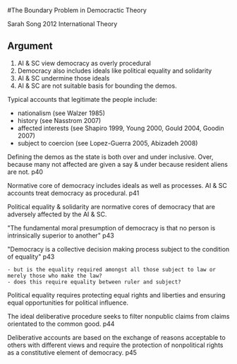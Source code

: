 #The Boundary Problem in Democractic Theory

Sarah Song 2012 International Theory

## Argument

1.	AI & SC view democracy as overly procedural
2.	Democracy also includes ideals like political equality and solidarity
3.	AI & SC undermine those ideals
4.	AI & SC are not suitable basis for bounding the demos.


Typical accounts that legitimate the people include:

- nationalism (see Walzer 1985)
- history (see Nasstrom 2007)
- affected interests (see Shapiro 1999, Young 2000, Gould 2004, Goodin 2007)
- subject to coercion (see Lopez-Guerra 2005, Abizadeh 2008)

Defining the demos as the state is both over and under inclusive. Over, because many not affected are given a say & under because resident aliens are not. p40

Normative core of democracy includes ideals as well as processes. AI & SC accounts treat democracy as procedural. p41

Political equality & solidarity are normative cores of democracy that are adversely affected by the AI & SC.

"The fundamental moral presumption of democracy is that no person is intrinsically superior to another" p43

"Democracy is a collective decision making process subject to the condition of equality" p43

	- but is the equality required amongst all those subject to law or merely those who make the law?
	- does this require equality between ruler and subject?

Political equality requires protecting equal rights and liberties and ensuring equal opportunities for political influence.

The ideal deliberative procedure seeks to filter nonpublic claims from claims orientated to the common good. p44

Deliberative accounts are based on the exchange of reasons acceptable to others with different views and require the protection of nonpolitical rights as a constitutive element of democracy. p45





